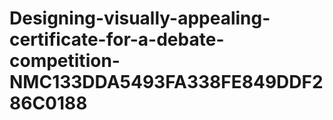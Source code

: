 # Designing-visually-appealing-certificate-for-a-debate-competition-NMC133DDA5493FA338FE849DDF286C0188